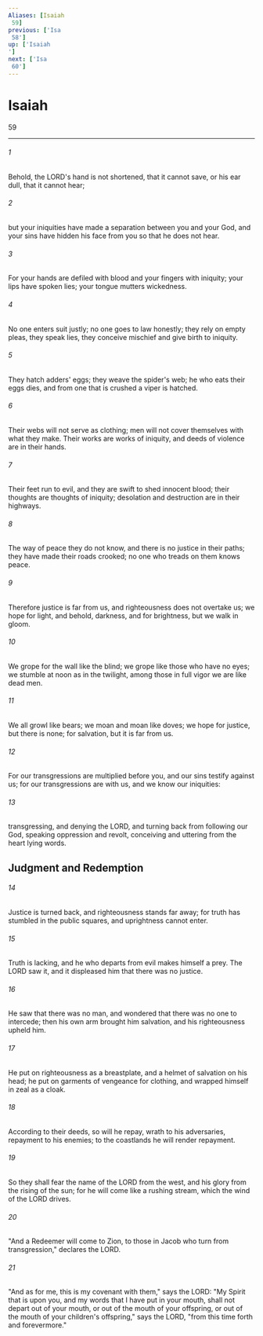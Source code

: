 ```yaml
---
Aliases: [Isaiah 59]
previous: ['Isa 58']
up: ['Isaiah']
next: ['Isa 60']
---
```

# Isaiah 59

***
 

###### 1 
Behold, the LORD's hand is not shortened, that it cannot save,  or his ear dull, that it cannot hear;   

###### 2 
but your iniquities have made a separation  between you and your God,  and your sins have hidden his face from you  so that he does not hear.   

###### 3 
For your hands are defiled with blood  and your fingers with iniquity;  your lips have spoken lies;  your tongue mutters wickedness.   

###### 4 
No one enters suit justly;  no one goes to law honestly;  they rely on empty pleas, they speak lies,  they conceive mischief and give birth to iniquity.   

###### 5 
They hatch adders' eggs;  they weave the spider's web;  he who eats their eggs dies,  and from one that is crushed a viper is hatched.   

###### 6 
Their webs will not serve as clothing;  men will not cover themselves with what they make.  Their works are works of iniquity,  and deeds of violence are in their hands.   

###### 7 
Their feet run to evil,  and they are swift to shed innocent blood;  their thoughts are thoughts of iniquity;  desolation and destruction are in their highways.   

###### 8 
The way of peace they do not know,  and there is no justice in their paths;  they have made their roads crooked;  no one who treads on them knows peace.  

###### 9 
Therefore justice is far from us,  and righteousness does not overtake us;  we hope for light, and behold, darkness,  and for brightness, but we walk in gloom.   

###### 10 
We grope for the wall like the blind;  we grope like those who have no eyes;  we stumble at noon as in the twilight,  among those in full vigor we are like dead men.   

###### 11 
We all growl like bears;  we moan and moan like doves;  we hope for justice, but there is none;  for salvation, but it is far from us.   

###### 12 
For our transgressions are multiplied before you,  and our sins testify against us;  for our transgressions are with us,  and we know our iniquities:   

###### 13 
transgressing, and denying the LORD,  and turning back from following our God,  speaking oppression and revolt,  conceiving and uttering from the heart lying words.  ## Judgment and Redemption  

###### 14 
Justice is turned back,  and righteousness stands far away;  for truth has stumbled in the public squares,  and uprightness cannot enter.   

###### 15 
Truth is lacking,  and he who departs from evil makes himself a prey. The LORD saw it, and it displeased him  that there was no justice.   

###### 16 
He saw that there was no man,  and wondered that there was no one to intercede;  then his own arm brought him salvation,  and his righteousness upheld him.   

###### 17 
He put on righteousness as a breastplate,  and a helmet of salvation on his head;  he put on garments of vengeance for clothing,  and wrapped himself in zeal as a cloak.   

###### 18 
According to their deeds, so will he repay,  wrath to his adversaries, repayment to his enemies;  to the coastlands he will render repayment.   

###### 19 
So they shall fear the name of the LORD from the west,  and his glory from the rising of the sun;  for he will come like a rushing stream,  which the wind of the LORD drives.  

###### 20 
"And a Redeemer will come to Zion,  to those in Jacob who turn from transgression," declares the LORD.  

###### 21 
"And as for me, this is my covenant with them," says the LORD: "My Spirit that is upon you, and my words that I have put in your mouth, shall not depart out of your mouth, or out of the mouth of your offspring, or out of the mouth of your children's offspring," says the LORD, "from this time forth and forevermore."
